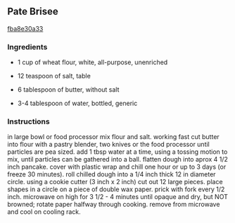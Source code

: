 ## Pate Brisee

[fba8e30a33](http://www.food.com/recipe/pate-brisee-277702)

### Ingredients

 - 1 cup of wheat flour, white, all-purpose, unenriched

 - 12 teaspoon of salt, table

 - 6 tablespoon of butter, without salt

 - 3-4 tablespoon of water, bottled, generic

### Instructions

in large bowl or food processor mix flour and salt. working fast cut butter into flour with a pastry blender, two knives or the food processor until particles are pea sized. add 1 tbsp water at a time, using a tossing motion to mix, until particles can be gathered into a ball. flatten dough into aprox 4 1/2 inch pancake. cover with plastic wrap and chill one hour or up to 3 days (or freeze 30 minutes). roll chilled dough into a 1/4 inch thick 12 in diameter circle. using a cookie cutter (3 inch x 2 inch) cut out 12 large pieces. place shapes in a circle on a piece of double wax paper. prick with fork every 1/2 inch. microwave on high for 3 1/2 - 4 minutes until opaque and dry, but NOT browned; rotate paper halfway through cooking. remove from microwave and cool on cooling rack.